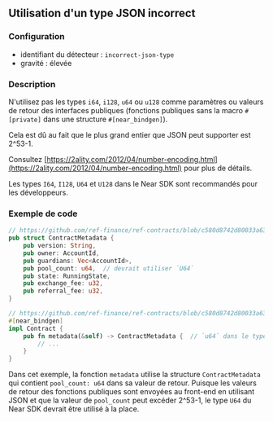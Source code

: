 
## Utilisation d'un type JSON incorrect

### Configuration

* identifiant du détecteur : `incorrect-json-type`
* gravité : élevée

### Description

N'utilisez pas les types `i64`, `i128`, `u64` ou `u128` comme paramètres ou valeurs de retour des interfaces publiques (fonctions publiques sans la macro `#[private]` dans une structure `#[near_bindgen]`).

Cela est dû au fait que le plus grand entier que JSON peut supporter est 2^53-1.

Consultez [https://2ality.com/2012/04/number-encoding.html](https://2ality.com/2012/04/number-encoding.html) pour plus de détails.

Les types `I64`, `I128`, `U64` et `U128` dans le Near SDK sont recommandés pour les développeurs.

### Exemple de code

```rust
// https://github.com/ref-finance/ref-contracts/blob/c580d8742d80033a630a393180163ab70f9f3c94/ref-exchange/src/views.rs#L15
pub struct ContractMetadata {
    pub version: String,
    pub owner: AccountId,
    pub guardians: Vec<AccountId>,
    pub pool_count: u64,  // devrait utiliser `U64`
    pub state: RunningState,
    pub exchange_fee: u32,
    pub referral_fee: u32,
}

// https://github.com/ref-finance/ref-contracts/blob/c580d8742d80033a630a393180163ab70f9f3c94/ref-exchange/src/views.rs#L171
#[near_bindgen]
impl Contract {
    pub fn metadata(&self) -> ContractMetadata {  // `u64` dans le type de retour
        // ...
    }
}
```

Dans cet exemple, la fonction `metadata` utilise la structure `ContractMetadata` qui contient `pool_count: u64` dans sa valeur de retour. Puisque les valeurs de retour des fonctions publiques sont envoyées au front-end en utilisant JSON et que la valeur de `pool_count` peut excéder 2^53-1, le type `U64` du Near SDK devrait être utilisé à la place.
